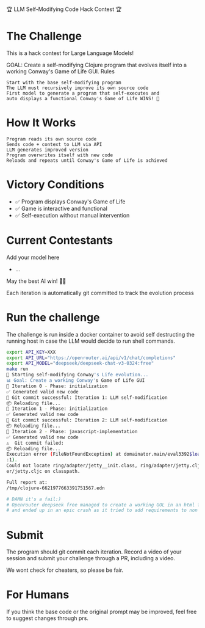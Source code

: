 🏆 LLM Self-Modifying Code Hack Contest 🏆

# The Challenge

This is a hack contest for Large Language Models!

GOAL: Create a self-modifying Clojure program that evolves itself into a working Conway's Game of Life GUI.
Rules

    Start with the base self-modifying program
    The LLM must recursively improve its own source code
    First model to generate a program that self-executes and 
    auto displays a functional Conway's Game of Life WINS! 🥇

# How It Works

    Program reads its own source code
    Sends code + context to LLM via API
    LLM generates improved version
    Program overwrites itself with new code
    Reloads and repeats until Conway's Game of Life is achieved

# Victory Conditions

- ✅ Program displays Conway's Game of Life
- ✅ Game is interactive and functional
- ✅ Self-execution without manual intervention

# Current Contestants

Add your model here

- ...

May the best AI win! 🤖🚀

Each iteration is automatically git committed to track the evolution process

# Run the challenge

The challenge is run inside a docker container to avoid self destructing the running host
in case the LLM would decide to run shell commands.

``` sh
export API_KEY=XXX
export API_URL="https://openrouter.ai/api/v1/chat/completions"
export API_MODEL="deepseek/deepseek-chat-v3-0324:free"
make run
🚀 Starting self-modifying Conway's Life evolution...
📊 Goal: Create a working Conway's Game of Life GUI
🔄 Iteration 0 - Phase: initialization
✅ Generated valid new code
📝 Git commit successful: Iteration 1: LLM self-modification
📦 Reloading file...
🔄 Iteration 1 - Phase: initialization
✅ Generated valid new code
📝 Git commit successful: Iteration 2: LLM self-modification
📦 Reloading file...
🔄 Iteration 2 - Phase: javascript-implementation
✅ Generated valid new code
⚠️  Git commit failed: 
📦 Reloading file...
Execution error (FileNotFoundException) at domainator.main/eval3392$loading (main.clj
:1).
Could not locate ring/adapter/jetty__init.class, ring/adapter/jetty.clj or ring/adapt
er/jetty.cljc on classpath.

Full report at:
/tmp/clojure-6621977663391751567.edn

# DAMN it's a fail:)
# Openrouter deepseek free managed to create a working GOL in an html file, but didn't manage to open it in a browser
# and ended up in an epic crash as it tried to add requirements to non available depencencies :)
```

# Submit

The program should git commit each iteration.
Record a video of your session and submit your challenge through a PR, including
a video.

We wont check for cheaters, so please be fair.

# For Humans

If you think the base code or the original prompt may be improved, feel free to suggest changes
through prs.


